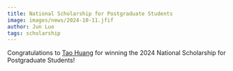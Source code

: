 ```yaml
---
title: National Scholarship for Postgraduate Students
image: images/news/2024-10-11.jfif
author: Jun Luo
tags: scholarship
---
```


Congratulations to [Tao Huang](https://perceptioncqu.github.io/perception-group/members/Tao_Huang.html) for winning the 2024 National Scholarship for Postgraduate Students!
